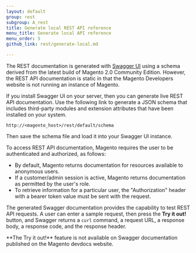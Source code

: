 ```yaml
---
layout: default
group: rest
subgroup: A_rest
title: Generate local REST API reference
menu_title: Generate local API reference
menu_order: 5
github_link: rest/generate-local.md

---
```


The REST documentation is generated with [Swagger UI](http://swagger.io) using a schema derived from the latest build of Magento 2.0 Community Edition. However, the REST API documentation is static in that the Magento Developers website is not running an instance of Magento.

If you install Swagger UI on your server, then you can generate live REST API documentation. Use the following link to generate a JSON schema that includes third-party modules and extension attributes that have been installed on your system.

`http://<magento_host>/rest/default/schema`

Then save the schema file and load it into your Swagger UI instance.

To access REST API documentation, Magento requires the user to be authenticated and authorized, as follows:

* By default, Magento returns documentation for resources available to anonymous users.
* If a customer/admin session is active, Magento returns documentation as permitted by the user's role.
* To retrieve information for a particular user, the "Authorization" header with a bearer token value must be sent with the request.

The generated Swagger documentation provides the capability to test REST API requests. A user can enter a sample request, then press the **Try it out!** button, and Swagger returns a `curl` command, a request URL, a response body, a response code, and the response header.

<div class="bs-callout bs-callout-info" id="info">
  <p>**The Try it out!** feature is not available on Swagger documentation published on the Magento devdocs website.</p>
</div>
